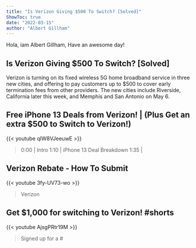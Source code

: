 ```yaml
---
title: "Is Verizon Giving $500 To Switch? [Solved]"
ShowToc: true 
date: "2022-03-15"
author: "Albert Gillham" 
---
```


Hola, iam Albert Gillham, Have an awesome day!
## Is Verizon Giving $500 To Switch? [Solved]
Verizon is turning on its fixed wireless 5G home broadband service in three new cities, and offering to pay customers up to $500 to cover early termination fees from other providers. The new cities include Riverside, California later this week, and Memphis and San Antonio on May 6.

## Free iPhone 13 Deals from Verizon! | (Plus Get an extra $500 to Switch to Verizon!)
{{< youtube qIW8VJeeuwE >}}
>0:00 | Intro 1:10 | iPhone 13 Deal Breakdown 1:35 | 

## Verizon Rebate - How To Submit
{{< youtube 3fy-UV73-wo >}}
>Verizon

## Get $1,000 for switching to Verizon! #shorts
{{< youtube AjsgPRtr19M >}}
>Signed up for a #

